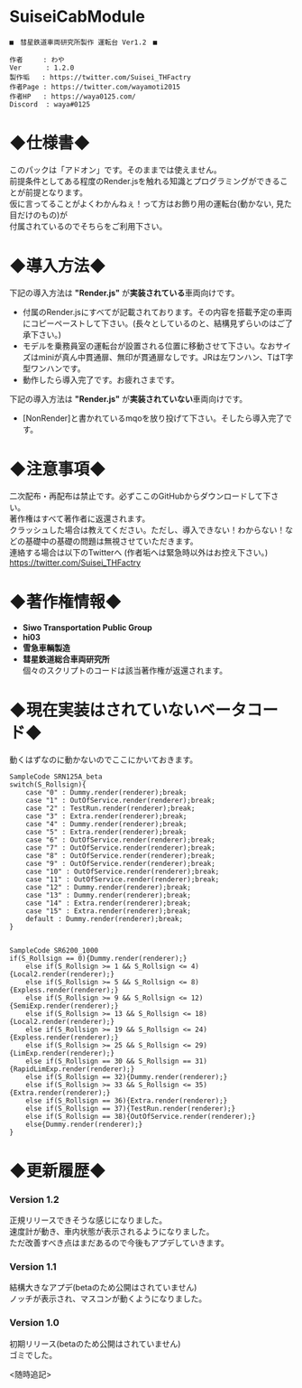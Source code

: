 # SuiseiCabModule
    ■　彗星鉄道車両研究所製作 運転台 Ver1.2　■

    作者     : わや
    Ver      : 1.2.0
    製作垢   : https://twitter.com/Suisei_THFactry
    作者Page : https://twitter.com/wayamoti2015
    作者HP   : https://waya0125.com/
    Discord  : waya#0125

# ◆仕様書◆
このパックは「アドオン」です。そのままでは使えません。  
前提条件としてある程度のRender.jsを触れる知識とプログラミングができることが前提となります。  
仮に言ってることがよくわかんねぇ！って方はお飾り用の運転台(動かない, 見た目だけのもの)が  
付属されているのでそちらをご利用下さい。

# ◆導入方法◆
下記の導入方法は **"Render.js"** が**実装されている**車両向けです。
* 付属のRender.jsにすべてが記載されております。その内容を搭載予定の車両にコピーペーストして下さい。(長々としているのと、結構見ずらいのはご了承下さい。)
* モデルを乗務員室の運転台が設置される位置に移動させて下さい。なおサイズはminiが真ん中貫通扉、無印が貫通扉なしです。JRは左ワンハン、TはT字型ワンハンです。
* 動作したら導入完了です。お疲れさまです。  

下記の導入方法は **"Render.js"** が**実装されていない**車両向けです。
* [NonRender]と書かれているmqoを放り投げて下さい。そしたら導入完了です。

# ◆注意事項◆
二次配布・再配布は禁止です。必ずここのGitHubからダウンロードして下さい。  
著作権はすべて著作者に返還されます。  
クラッシュした場合は教えてください。ただし、導入できない！わからない！などの基礎中の基礎の問題は無視させていただきます。  
連絡する場合は以下のTwitterへ (作者垢へは緊急時以外はお控え下さい。)  
https://twitter.com/Suisei_THFactry

# ◆著作権情報◆
* **Siwo Transportation Public Group**
* **hi03**
* **雪急車輌製造**
* **彗星鉄道総合車両研究所**  
個々のスクリプトのコードは該当著作権が返還されます。

# ◆現在実装はされていないベータコード◆
動くはずなのに動かないのでここにかいておきます。
```
SampleCode SRN125A_beta
switch(S_Rollsign){
    case "0" : Dummy.render(renderer);break;
    case "1" : OutOfService.render(renderer);break;
    case "2" : TestRun.render(renderer);break;
    case "3" : Extra.render(renderer);break;
    case "4" : Dummy.render(renderer);break;
    case "5" : Extra.render(renderer);break;
    case "6" : OutOfService.render(renderer);break;
    case "7" : OutOfService.render(renderer);break;
    case "8" : OutOfService.render(renderer);break;
    case "9" : OutOfService.render(renderer);break;
    case "10" : OutOfService.render(renderer);break;
    case "11" : OutOfService.render(renderer);break;
    case "12" : Dummy.render(renderer);break;
    case "13" : Dummy.render(renderer);break;
    case "14" : Extra.render(renderer);break;
    case "15" : Extra.render(renderer);break;
    default : Dummy.render(renderer);break;
}


SampleCode SR6200_1000
if(S_Rollsign == 0){Dummy.render(renderer);}
    else if(S_Rollsign >= 1 && S_Rollsign <= 4){Local2.render(renderer);}
    else if(S_Rollsign >= 5 && S_Rollsign <= 8){Expless.render(renderer);}
    else if(S_Rollsign >= 9 && S_Rollsign <= 12){SemiExp.render(renderer);}
    else if(S_Rollsign >= 13 && S_Rollsign <= 18){Local2.render(renderer);}
    else if(S_Rollsign >= 19 && S_Rollsign <= 24){Expless.render(renderer);}
    else if(S_Rollsign >= 25 && S_Rollsign <= 29){LimExp.render(renderer);}
    else if(S_Rollsign == 30 && S_Rollsign == 31){RapidLimExp.render(renderer);}
    else if(S_Rollsign == 32){Dummy.render(renderer);}
    else if(S_Rollsign >= 33 && S_Rollsign <= 35){Extra.render(renderer);}
    else if(S_Rollsign == 36){Extra.render(renderer);}
    else if(S_Rollsign == 37){TestRun.render(renderer);}
    else if(S_Rollsign == 38){OutOfService.render(renderer);}
    else{Dummy.render(renderer);}
}
```

# ◆更新履歴◆  
### Version 1.2
正規リリースできそうな感じになりました。  
速度計が動き、車内状態が表示されるようになりました。  
ただ改善すべき点はまだあるので今後もアプデしていきます。

### Version 1.1
結構大きなアプデ(betaのため公開はされていません)  
ノッチが表示され、マスコンが動くようになりました。

### Version 1.0
初期リリース(betaのため公開はされていません)  
ゴミでした。

<随時追記>